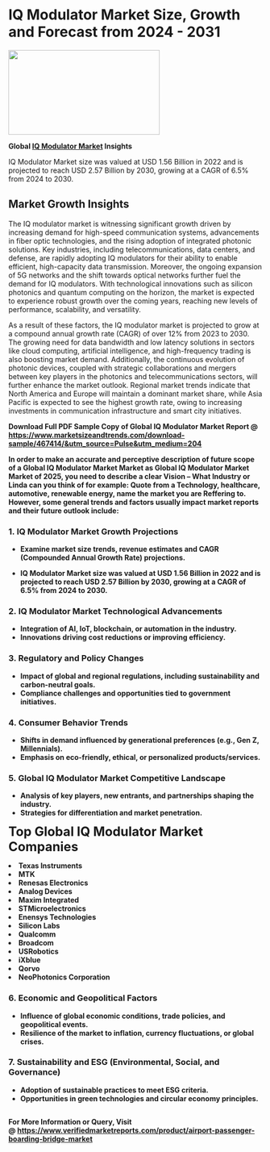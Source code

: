 <H1>IQ Modulator Market Size, Growth and Forecast from 2024 - 2031</H1><img class="aligncenter size-medium wp-image-584254" src="https://thirdeyenews.in/wp-content/uploads/2024/09/Global-Market-Research-300x168.jpeg" alt="" width="300" height="168" /><p><strong>Global&nbsp;<a href="https://www.marketsizeandtrends.com/download-sample/467414/&amp;utm_source=Pulse&amp;utm_medium=204">IQ Modulator Market</a> Insights</strong></p><p>IQ Modulator Market size was valued at USD 1.56 Billion in 2022 and is projected to reach USD 2.57 Billion by 2030, growing at a CAGR of 6.5% from 2024 to 2030.</p><p><h2>Market Growth Insights</h2> <p>The IQ modulator market is witnessing significant growth driven by increasing demand for high-speed communication systems, advancements in fiber optic technologies, and the rising adoption of integrated photonic solutions. Key industries, including telecommunications, data centers, and defense, are rapidly adopting IQ modulators for their ability to enable efficient, high-capacity data transmission. Moreover, the ongoing expansion of 5G networks and the shift towards optical networks further fuel the demand for IQ modulators. With technological innovations such as silicon photonics and quantum computing on the horizon, the market is expected to experience robust growth over the coming years, reaching new levels of performance, scalability, and versatility.</p> <p><strong></strong></p> <p>As a result of these factors, the IQ modulator market is projected to grow at a compound annual growth rate (CAGR) of over 12% from 2023 to 2030. The growing need for data bandwidth and low latency solutions in sectors like cloud computing, artificial intelligence, and high-frequency trading is also boosting market demand. Additionally, the continuous evolution of photonic devices, coupled with strategic collaborations and mergers between key players in the photonics and telecommunications sectors, will further enhance the market outlook. Regional market trends indicate that North America and Europe will maintain a dominant market share, while Asia Pacific is expected to see the highest growth rate, owing to increasing investments in communication infrastructure and smart city initiatives.</p> <p><strong></p><p><span class=""><strong>Download Full PDF Sample Copy of Global IQ Modulator Market Report</strong> @ <a href="https://www.marketsizeandtrends.com/download-sample/467414/&amp;utm_source=Pulse&amp;utm_medium=204" target="_blank">https://www.marketsizeandtrends.com/download-sample/467414/&amp;utm_source=Pulse&amp;utm_medium=204</a></span></p><p>In order to make an accurate and perceptive description of future scope of a Global&nbsp;IQ Modulator Market Market as Global&nbsp;IQ Modulator Market Market of 2025, you need to describe a clear Vision &ndash; What Industry or Linda can you think of for example: Quote from a Technology, healthcare, automotive, renewable energy, name the market you are Reffering to. However, some general trends and factors usually impact market reports and their future outlook include:</p><h3>1.&nbsp;<strong>IQ Modulator Market Growth Projections</strong></h3><ul><li>Examine market size trends, revenue estimates and CAGR (Compounded Annual Growth Rate) projections.</li><li><p>IQ Modulator Market size was valued at USD 1.56 Billion in 2022 and is projected to reach USD 2.57 Billion by 2030, growing at a CAGR of 6.5% from 2024 to 2030.</p></li></ul><h3>2.&nbsp;<strong>IQ Modulator Market Technological Advancements</strong></h3><ul><li>Integration of AI, IoT, blockchain, or automation in the industry.</li><li>Innovations driving cost reductions or improving efficiency.</li></ul><h3>3.&nbsp;<strong>Regulatory and Policy Changes</strong></h3><ul><li>Impact of global and regional regulations, including sustainability and carbon-neutral goals.</li><li>Compliance challenges and opportunities tied to government initiatives.</li></ul><h3>4.&nbsp;<strong>Consumer Behavior Trends</strong></h3><ul><li>Shifts in demand influenced by generational preferences (e.g., Gen Z, Millennials).</li><li>Emphasis on eco-friendly, ethical, or personalized products/services.</li></ul><h3>5.&nbsp;<strong>Global IQ Modulator Market Competitive Landscape</strong></h3><ul><li>Analysis of key players, new entrants, and partnerships shaping the industry.</li><li>Strategies for differentiation and market penetration.</li></ul><p data-pm-slice="1 1 []"><span style="color: inherit; font-family: inherit; font-size: 25px;">Top Global IQ Modulator Market Companies</span></p><div class="" data-test-id=""><p><li>Texas Instruments</li><li> MTK</li><li> Renesas Electronics</li><li> Analog Devices</li><li> Maxim Integrated</li><li> STMicroelectronics</li><li> Enensys Technologies</li><li> Silicon Labs</li><li> Qualcomm</li><li> Broadcom</li><li> USRobotics</li><li> iXblue</li><li> Qorvo</li><li> NeoPhotonics Corporation</li></p></div><h3>6.&nbsp;<strong>Economic and Geopolitical Factors</strong></h3><ul><li>Influence of global economic conditions, trade policies, and geopolitical events.</li><li>Resilience of the market to inflation, currency fluctuations, or global crises.</li></ul><h3>7.&nbsp;<strong>Sustainability and ESG (Environmental, Social, and Governance)</strong></h3><ul><li>Adoption of sustainable practices to meet ESG criteria.</li><li>Opportunities in green technologies and circular economy principles.</li></ul><h2><strong style="font-size: 14px;">For More Information or Query, Visit @&nbsp;</strong><a style="background-color: #ffffff; font-size: 14px;" href="https://www.marketsizeandtrends.com/report/iq-modulator-market/" target="_blank">https://www.verifiedmarketreports.com/product/airport-passenger-boarding-bridge-market</a></h2>
